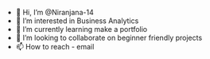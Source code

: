 - 👋 Hi, I’m @Niranjana-14
- 👀 I’m interested in Business Analytics
- 🌱 I’m currently learning make a portfolio
- 💞️ I’m looking to collaborate on beginner friendly projects 
- 📫 How to reach - email 

